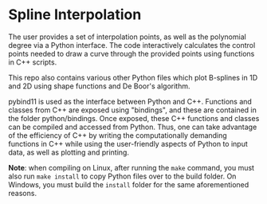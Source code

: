 # Spline Interpolation
The user provides a set of interpolation points, as well as the polynomial degree via a Python interface. The code interactively calculates the control points needed to draw a curve through the provided points using functions in C++ scripts.

This repo also contains various other Python files which plot B-splines in 1D and 2D using shape functions and De Boor's algorithm.

pybind11 is used as the interface between Python and C++. Functions and classes from C++ are exposed using "bindings", and these are contained in the folder python/bindings. Once exposed, these C++ functions and classes can be compiled and accessed from Python. Thus, one can take advantage of the efficiency of C++ by writing the computationally demanding functions in C++ while using the user-friendly aspects of Python to input data, as well as plotting and printing.

**Note**: when compiling on Linux, after running the `make` command, you must also run `make install` to copy Python files over to the build folder. On Windows, you must build the `install` folder for the same aforementioned reasons.
